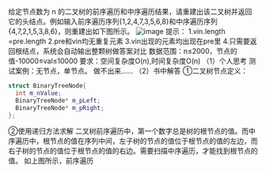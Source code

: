   给定节点数为 n 的二叉树的前序遍历和中序遍历结果，请重建出该二叉树并返回它的头结点。例如输入前序遍历序列{1,2,4,7,3,5,6,8}和中序遍历序列{4,7,2,1,5,3,8,6}，则重建出如下图所示。
![image](https://user-images.githubusercontent.com/47242566/155440912-ba81ba24-65cc-4ac6-8fb5-08f8e531bc10.png)
  提示： 
  1.vin.length =pre.length 
  2.pre和vin均无重复元素 
  3.vin出现的元素均出现在pre里 
  4.只需要返回根结点，系统会自动输出整颗树做答案对比 
  数据范围：n≤2000，节点的值-10000≤val≤10000 
  要求：空间复杂度O(n),时间复杂度O(n) 
  （1）个人思考
  测试案例：无节点，单节点。
  做不出来……
  （2）书中解答
  ①二叉树节点定义：
```C++
struct BinaryTreeNode{
  int m_nValue;
  BinaryTreeNode* m_pLeft;
  BinaryTreeNode* m_pRight;
};
```
  ②使用递归方法求解
  二叉树前序遍历中，第一个数字总是树的根节点的值。而中序遍历中，根节点的值在序列中间，左子树的节点的值位于根节点的值的左边，而右子树的节点的值位于根节点的值的右边。需要扫描中序遍历，才能找到根节点的值。
  如上图所示，前序遍历


